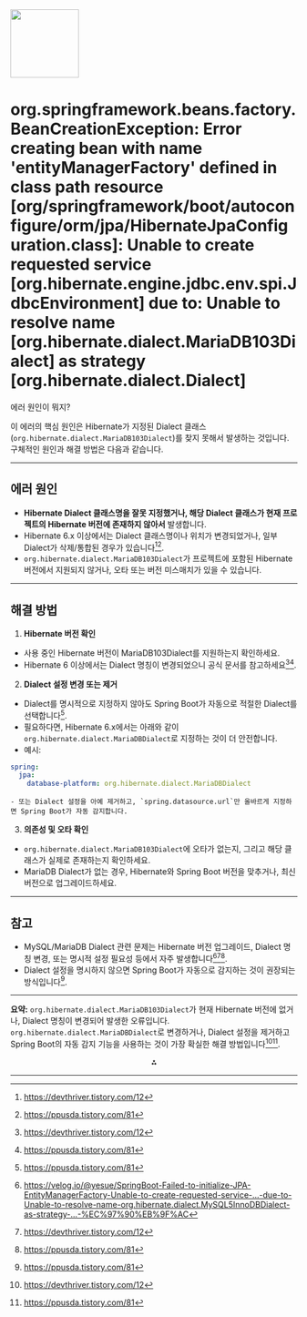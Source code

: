 <img src="https://r2cdn.perplexity.ai/pplx-full-logo-primary-dark%402x.png" class="logo" width="120"/>

# org.springframework.beans.factory.BeanCreationException: Error creating bean with name 'entityManagerFactory' defined in class path resource [org/springframework/boot/autoconfigure/orm/jpa/HibernateJpaConfiguration.class]: Unable to create requested service [org.hibernate.engine.jdbc.env.spi.JdbcEnvironment] due to: Unable to resolve name [org.hibernate.dialect.MariaDB103Dialect] as strategy [org.hibernate.dialect.Dialect]

에러 원인이 뭐지?

이 에러의 핵심 원인은 Hibernate가 지정된 Dialect 클래스(`org.hibernate.dialect.MariaDB103Dialect`)를 찾지 못해서 발생하는 것입니다. 구체적인 원인과 해결 방법은 다음과 같습니다.

---

## 에러 원인

- **Hibernate Dialect 클래스명을 잘못 지정했거나, 해당 Dialect 클래스가 현재 프로젝트의 Hibernate 버전에 존재하지 않아서** 발생합니다.
- Hibernate 6.x 이상에서는 Dialect 클래스명이나 위치가 변경되었거나, 일부 Dialect가 삭제/통합된 경우가 있습니다[^3][^5].
- `org.hibernate.dialect.MariaDB103Dialect`가 프로젝트에 포함된 Hibernate 버전에서 지원되지 않거나, 오타 또는 버전 미스매치가 있을 수 있습니다.

---

## 해결 방법

1. **Hibernate 버전 확인**
  - 사용 중인 Hibernate 버전이 MariaDB103Dialect를 지원하는지 확인하세요.
  - Hibernate 6 이상에서는 Dialect 명칭이 변경되었으니 공식 문서를 참고하세요[^3][^5].
2. **Dialect 설정 변경 또는 제거**
  - Dialect를 명시적으로 지정하지 않아도 Spring Boot가 자동으로 적절한 Dialect를 선택합니다[^5].
  - 필요하다면, Hibernate 6.x에서는 아래와 같이 `org.hibernate.dialect.MariaDBDialect`로 지정하는 것이 더 안전합니다.
  - 예시:

```yaml
spring:
  jpa:
    database-platform: org.hibernate.dialect.MariaDBDialect
```

    - 또는 Dialect 설정을 아예 제거하고, `spring.datasource.url`만 올바르게 지정하면 Spring Boot가 자동 감지합니다.
3. **의존성 및 오타 확인**
  - `org.hibernate.dialect.MariaDB103Dialect`에 오타가 없는지, 그리고 해당 클래스가 실제로 존재하는지 확인하세요.
  - MariaDB Dialect가 없는 경우, Hibernate와 Spring Boot 버전을 맞추거나, 최신 버전으로 업그레이드하세요.

---

## 참고

- MySQL/MariaDB Dialect 관련 문제는 Hibernate 버전 업그레이드, Dialect 명칭 변경, 또는 명시적 설정 필요성 등에서 자주 발생합니다[^1][^3][^5].
- Dialect 설정을 명시하지 않으면 Spring Boot가 자동으로 감지하는 것이 권장되는 방식입니다[^5].

---

**요약:**
`org.hibernate.dialect.MariaDB103Dialect`가 현재 Hibernate 버전에 없거나, Dialect 명칭이 변경되어 발생한 오류입니다.
`org.hibernate.dialect.MariaDBDialect`로 변경하거나, Dialect 설정을 제거하고 Spring Boot의 자동 감지 기능을 사용하는 것이 가장 확실한 해결 방법입니다[^3][^5].

<div style="text-align: center">⁂</div>

[^1]: https://velog.io/@yesue/SpringBoot-Failed-to-initialize-JPA-EntityManagerFactory-Unable-to-create-requested-service-...-due-to-Unable-to-resolve-name-org.hibernate.dialect.MySQL5InnoDBDialect-as-strategy-...-%EC%97%90%EB%9F%AC

[^2]: https://woolfiekim.github.io/project/project-error1/

[^3]: https://devthriver.tistory.com/12

[^4]: https://stackoverflow.com/questions/33519572/unable-to-resolve-name-org-hibernate-dialect-mysql5dialect-as-strategy-org-h

[^5]: https://ppusda.tistory.com/81

[^6]: https://discourse.hibernate.org/t/unable-to-resolve-name-org-hibernate-dialect-mysqlinnodbdialect-as-strategy-org-hibernate-dialect-dialect-with-hibernate-6-2/7936

[^7]: https://alsrudalsrudalsrud.tistory.com/313

[^8]: https://stackoverflow.com/questions/69820438/unable-to-resolve-name-org-hibernate-dialect-mariadbdialect-as-strategy-org-h

[^9]: https://2minmin2.tistory.com/98

[^10]: https://developer.jboss.org/thread/276212

[^11]: https://velog.io/@nays33/오류-해결No-identifier-specified-for-entity

[^12]: https://cyeongy.tistory.com/entry/springjpapropertieshibernatedialect-orghibernatedialectmysql5innodbdialect-사용-불가-Deprecated-문제

[^13]: https://studynin.tistory.com/34

[^14]: https://dev.to/hastycodea/resolving-the-unable-to-resolve-name-orghibernatedialectmysqldialect-error-in-spring-boot-17jj

[^15]: https://stackoverflow.com/questions/75620312/cant-connect-my-spring-boot-application-with-my-mariadb-database

[^16]: https://github.com/spring-projects/spring-framework/issues/31889

[^17]: https://da77777.tistory.com/96

[^18]: https://devje.tistory.com/322

[^19]: https://github.com/spring-projects/spring-boot/issues/29643

[^20]: https://okky.kr/questions/1495465

---